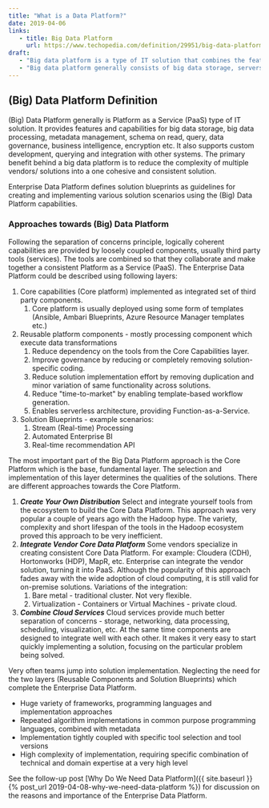 ```yaml
---
title: "What is a Data Platform?"
date: 2019-04-06
links:
   - title: Big Data Platform
     url: https://www.techopedia.com/definition/29951/big-data-platform
draft:
   - "Big data platform is a type of IT solution that combines the features and capabilities of several big data application and utilities within a single solution. It is an enterprise class IT platform that enables organization in developing, deploying, operating and managing a big data infrastructure /environment."
   - "Big data platform generally consists of big data storage, servers, database, big data management, business intelligence and other big data management utilities. It also supports custom development, querying and integration with other systems. The primary benefit behind a big data platform is to reduce the complexity of multiple vendors/ solutions into a one cohesive solution. Big data platform are also delivered through cloud where the provider provides an all inclusive big data solutions and services. " 
---
```


## (Big) Data Platform Definition

(Big) Data Platform generally is Platform as a Service (PaaS) type of IT solution. It provides features and capabilities for big data storage, big data processing, metadata management, schema on read, query, data governance, business intelligence, encryption etc. It also supports custom development, querying and integration with other systems. The primary benefit behind a big data platform is to reduce the complexity of multiple vendors/ solutions into a one cohesive and consistent solution.

Enterprise Data Platform defines solution blueprints as guidelines for creating and implementing various solution scenarios using the (Big) Data Platform capabilities.

### Approaches towards (Big) Data Platform

Following the separation of concerns principle, logically coherent capabilities are provided by loosely coupled components, usually third party tools (services). The tools are combined so that they collaborate and make together a consistent Platform as a Service (PaaS). The Enterprise Data Platform could be described using following layers:

1. Core capabilities (Core platform) implemented as integrated set of third party components.
   1. Core platform is usually deployed using some form of templates (Ansible, Ambari Blueprints, Azure Resource Manager templates etc.)
2. Reusable platform components - mostly processing component which execute data transformations
   1. Reduce dependency on the tools from the Core Capabilities layer.
   2. Improve governance by reducing or completely removing solution-specific coding.
   3. Reduce solution implementation effort by removing duplication and minor variation of same functionality across solutions.
   4. Reduce "time-to-market" by enabling template-based workflow generation.
   5. Enables serverless architecture, providing Function-as-a-Service.
3. Solution Blueprints - example scenarios:
   1. Stream (Real-time) Processing 
   2. Automated Enterprise BI
   3. Real-time recommendation API

The most important part of the Big Data Platform approach is the Core Platform which is the base, fundamental layer. The selection and implementation of this layer determines the qualities of the solutions. There are different approaches towards the Core Platform.

1. ***Create Your Own Distribution***
   Select and integrate yourself tools from the ecosystem to build the Core Data Platform. This approach was very popular a couple of years ago with the Hadoop hype. The variety, complexity and short lifespan of the tools in the Hadoop ecosystem proved this approach to be very inefficient.
2. ***Integrate Vendor Core Data Platform***
   Some vendors specialize in creating consistent Core Data Platform. For example: Cloudera (CDH), Hortonworks (HDP), MapR, etc. Enterprise can integrate the vendor solution, turning it into PaaS. Although the popularity of this approach fades away with the wide adoption of cloud computing, it is still valid for on-premise solutions. Variations of the integration:
   1. Bare metal - traditional cluster. Not very flexible.
   2. Virtualization - Containers or Virtual Machines - private cloud.
3. ***Combine Cloud Services***
   Cloud services provide much better separation of concerns - storage, networking, data processing, scheduling, visualization, etc. At the same time components are designed to integrate well with each other. It makes it very easy to start quickly implementing a solution, focusing on the particular problem being solved.

Very often teams jump into solution implementation. Neglecting the need for the two layers (Reusable Components and Solution Blueprints) which complete the Enterprise Data Platform.

- Huge variety of frameworks, programming languages and implementation approaches
- Repeated algorithm implementations in common purpose programming languages, combined with metadata
- Implementation tightly coupled with specific tool selection and tool versions
- High complexity of implementation, requiring specific combination of technical and domain expertise at a very high level

See the follow-up post [Why Do We Need Data Platform]({{ site.baseurl }}{% post_url 2019-04-08-why-we-need-data-platform %}) for discussion on the reasons and importance of the Enterprise Data Platform.